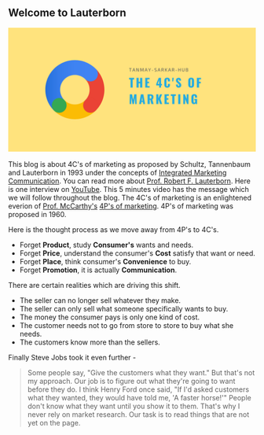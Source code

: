 ## Welcome to Lauterborn

![](./files/20210226_231836_0000.png)

This blog is about 4C's of marketing as proposed by Schultz, Tannenbaum and Lauterborn in 1993 under the concepts of [Integrated Marketing Communication](https://en.wikipedia.org/wiki/Marketing_communications#Integrated_marketing_communications). You can read more about [Prof. Robert F. Lauterborn](http://www.rlauterborn.com/bio.php). Here is one interview on [YouTube](https://www.youtube.com/watch?v=FtGlAPo-CG4). This 5 minutes video has the message which we will follow throughout the blog. The 4C's of marketing is an enlightened everion of [Prof. McCarthy's](https://en.wikipedia.org/wiki/E._Jerome_McCarthy) [4P's of marketing](https://en.wikipedia.org/wiki/Marketing_mix). 4P's of marketing was proposed in 1960. 

Here is the thought process as we move away from 4P's to 4C's.
> 
- Forget **Product**, study **Consumer's** wants and needs.
- Forget **Price**, understand the consumer's **Cost** satisfy that want or need.
- Forget **Place**, think consumer's **Convenience** to buy.
- Forget **Promotion**, it is actually **Communication**.

There are certain realities which are driving this shift.
> 
- The seller can no longer sell whatever they make.
- The seller can only sell what someone specifically wants to buy.
- The money the consumer pays is only one kind of cost.
- The customer needs not to go from store to store to buy what she needs.
- The customers know more than the sellers.

Finally Steve Jobs took it even further - 
> Some people say, "Give the customers what they want." But that's not my approach. Our job is to figure out what they're going to want before they do. I think Henry Ford once said, "If I'd asked customers what they wanted, they would have told me, 'A faster horse!'" People don't know what they want until you show it to them. That's why I never rely on market research. Our task is to read things that are not yet on the page.

